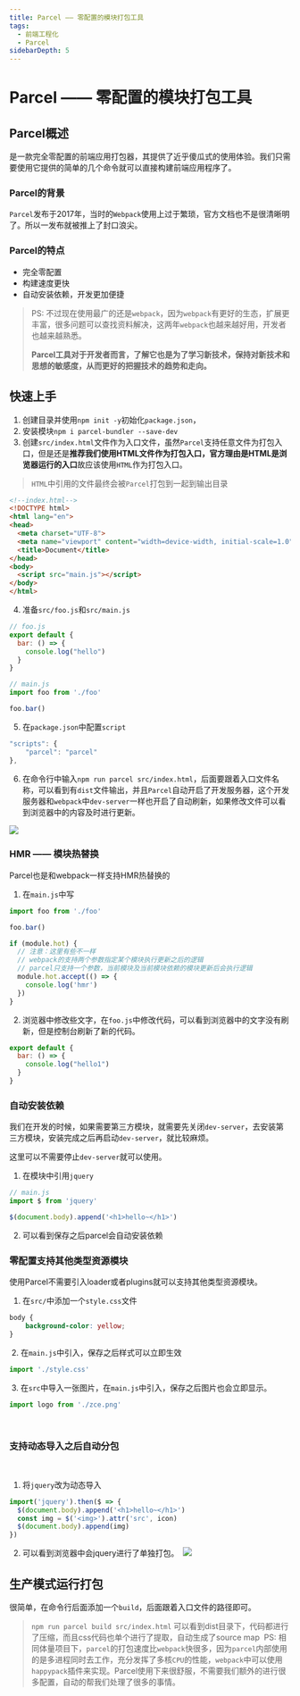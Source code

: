 ```yaml
---
title: Parcel —— 零配置的模块打包工具
tags:
  - 前端工程化
  - Parcel
sidebarDepth: 5
---
```

# Parcel —— 零配置的模块打包工具
## Parcel概述
是一款完全零配置的前端应用打包器，其提供了近乎傻瓜式的使用体验。我们只需要使用它提供的简单的几个命令就可以直接构建前端应用程序了。

### Parcel的背景
`Parcel`发布于2017年，当时的`Webpack`使用上过于繁琐，官方文档也不是很清晰明了。所以一发布就被推上了封口浪尖。

### Parcel的特点

- 完全零配置
- 构建速度更快
- 自动安装依赖，开发更加便捷


> PS: 不过现在使用最广的还是`webpack`，因为`webpack`有更好的生态，扩展更丰富，很多问题可以查找资料解决，这两年`webpack`也越来越好用，开发者也越来越熟悉。
>
> **Parcel工具对于开发者而言，了解它也是为了学习新技术，保持对新技术和思想的敏感度，从而更好的把握技术的趋势和走向。**

## 快速上手
1. 创建目录并使用`npm init -y`初始化`package.json`，
2. 安装模块`npm i parcel-bundler --save-dev`
3. 创建`src/index.html`文件作为入口文件，虽然`Parcel`支持任意文件为打包入口，但是还是**推荐我们使用HTML文件作为打包入口，官方理由是HTML是浏览器运行的入口**故应该使用`HTML`作为打包入口。

> `HTML`中引用的文件最终会被`Parcel`打包到一起到输出目录


```html
<!--index.html-->
<!DOCTYPE html>
<html lang="en">
<head>
  <meta charset="UTF-8">
  <meta name="viewport" content="width=device-width, initial-scale=1.0">
  <title>Document</title>
</head>
<body>
  <script src="main.js"></script>
</body>
</html>
```

4. 准备`src/foo.js`和`src/main.js`

```js
// foo.js
export default {
  bar: () => {
    console.log("hello")
  }
}
```
```js
// main.js
import foo from './foo'

foo.bar()
```
5. 在`package.json`中配置`script`

```js
"scripts": {
    "parcel": "parcel"
},
```

6. 在命令行中输入`npm run parcel src/index.html`，后面要跟着入口文件名称，可以看到有`dist`文件输出，并且`Parcel`自动开启了开发服务器，这个开发服务器和`webpack`中`dev-server`一样也开启了自动刷新，如果修改文件可以看到浏览器中的内容及时进行更新。

![](https://p1-juejin.byteimg.com/tos-cn-i-k3u1fbpfcp/4ade887b9268403388543291f636629f~tplv-k3u1fbpfcp-watermark.image)

### HMR —— 模块热替换

Parcel也是和webpack一样支持HMR热替换的
1. 在`main.js`中写

```js
import foo from './foo'

foo.bar()

if (module.hot) {
  // 注意：这里有些不一样
  // webpack的支持两个参数指定某个模块执行更新之后的逻辑
  // parcel只支持一个参数，当前模块及当前模块依赖的模块更新后会执行逻辑
  module.hot.accept(() => {
    console.log('hmr')
  })
}
```

2. 浏览器中修改些文字，在`foo.js`中修改代码，可以看到浏览器中的文字没有刷新，但是控制台刷新了新的代码。

```js
export default {
  bar: () => {
    console.log("hello1")
  }
}
```

### 自动安装依赖
我们在开发的时候，如果需要第三方模块，就需要先关闭`dev-server`，去安装第三方模块，安装完成之后再启动`dev-server`，就比较麻烦。

这里可以不需要停止`dev-server`就可以使用。
1. 在模块中引用`jquery`

```js
// main.js
import $ from 'jquery'

$(document.body).append('<h1>hello~</h1>')
```
2. 可以看到保存之后parcel会自动安装依赖

### 零配置支持其他类型资源模块
使用Parcel不需要引入loader或者plugins就可以支持其他类型资源模块。

1. 在`src/`中添加一个`style.css`文件

```css
body {
    background-color: yellow;
}
```
​
2. 在`main.js`中引入，保存之后样式可以立即生效
```js
import './style.css'
```
​
3. 在`src`中导入一张图片，在`main.js`中引入，保存之后图片也会立即显示。
​
```js
import logo from './zce.png'
```
​
### 支持动态导入之后自动分包
​
1. 将`jquery`改为动态导入
​
```js
import('jquery').then($ => {
  $(document.body).append('<h1>hello~</h1>')
  const img = $('<img>').attr('src', icon)
  $(document.body).append(img)
})
```
2. 可以看到浏览器中会jquery进行了单独打包。
​
![](https://p9-juejin.byteimg.com/tos-cn-i-k3u1fbpfcp/b1d90405ba864b53bba5dad075a72a42~tplv-k3u1fbpfcp-watermark.image)
​
## 生产模式运行打包
​
很简单，在命令行后面添加一个`build`，后面跟着入口文件的路径即可。
​
> `npm run parcel build src/index.html`
​
可以看到dist目录下，代码都进行了压缩，而且css代码也单个进行了提取，自动生成了source map
​
> PS: 相同体量项目下，`parcel`的打包速度比`webpack`快很多，因为`parcel`内部使用的是多进程同时去工作，充分发挥了多核`CPU`的性能，`webpack`中可以使用`happypack`插件来实现。
​
​
Parcel使用下来很舒服，不需要我们额外的进行很多配置，自动的帮我们处理了很多的事情。
​
